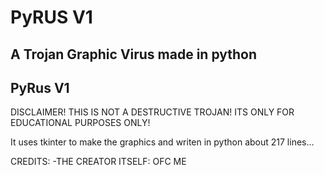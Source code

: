 # PyRUS V1
 A Trojan Graphic Virus made in python 
-----------------------------
PyRus V1
-----------------------------
DISCLAIMER! THIS IS NOT A DESTRUCTIVE TROJAN!
ITS ONLY FOR EDUCATIONAL PURPOSES ONLY!

It uses tkinter to make the graphics and writen in python about 217 lines...

CREDITS:
-THE CREATOR ITSELF: OFC ME

